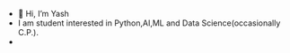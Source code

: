 - 👋 Hi, I’m Yash
-  I am student interested in Python,AI,ML and Data Science(occasionally C.P.).
-  

<!---
sulkysulker/sulkysulker is a ✨ special ✨ repository because its `README.md` (this file) appears on your GitHub profile.
You can click the Preview link to take a look at your changes.
--->

